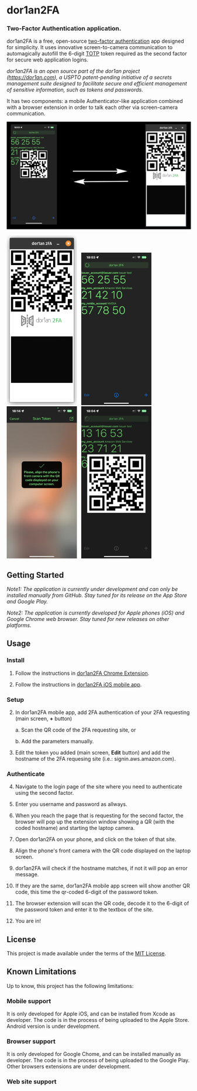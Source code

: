 # dor1an2FA
### Two-Factor Authentication application.

dor1an2FA is a free, open-source [two-factor authentication](https://en.wikipedia.org/wiki/Two-factor_authentication) app designed for simplicity. It uses innovative screen-to-camera communication to automagically autofill the 6-digit [TOTP](https://en.wikipedia.org/wiki/Time-based_one-time_password) token required as the second factor for secure web application logins.

*dor1an2FA is an open source part of the dor1an project (https://dor1an.com), a USPTO patent-pending initiative of a secrets management suite designed to facilitate secure and efficient management of sensitive information, such as tokens and passwords.*

It has two components: a mobile Authenticator-like application combined with a browser extension in order to talk each other via screen-camera communication.



<img src="dor1an2FA_flow.png" width="1000" alt="Flow of dor1an2FA" /> 

<img src="dor1an2FA_extension.png" width="192" alt="Screenshot of dor1an2FA Extension" /> &nbsp;
<img src="dor1an2FA_list.png" width="192" alt="Screenshot of dor1an2FA token list" /> &nbsp;
<img src="dor1an2FA_front_camera.png" width="192" alt="Screenshot of dor1an2FA hostname QR Code scanner" /> &nbsp;
<img src="dor1an2FA_QR_code.png" width="192" alt="Screenshot of dor1an2FA QR Code" />


## Getting Started

*Note1: The application is currently under development and can only be installed manually from GitHub. Stay tuned for its release on the App Store and Google Play.*

*Note2: The application is currently developed for Apple phones (iOS) and Google Chrome web browser. Stay tuned for new releases on other platforms.*

## Usage

### Install

1. Follow the instructions in [dor1an2FA Chrome Extension](https://github.com/ch4r1i3b/dor1an2FA-chrome-extension).

2. Follow the instructions in [dor1an2FA iOS mobile app](https://github.com/ch4r1i3b/dor1an2FA-ios).

### Setup

2. In dor1an2FA mobile app, add 2FA authentication of your 2FA requesting (main screen, **+** button)

    a. Scan the QR code of the 2FA requesting site, or

    b. Add the parameters manually.

3. Edit the token you added (main screen, **Edit** button) and add the hostname of the 2FA requesing site (i.e.: signin.aws.amazon.com).

### Authenticate

4. Navigate to the login page of the site where you need to authenticate using the second factor.

5. Enter you username and password as allways.

6. When you reach the page that is requesting for the second factor, the browser will pop up the extension window showing a QR (with the coded hostname) and starting the laptop camera.

7. Open dor1an2FA on your phone, and click on the token of that site.

8. Align the phone's front camera with the QR code displayed on the laptop screen.

9. dor1an2FA will check if the hostname matches, if not it will pop an error message.

10. If they are the same, dor1an2FA mobile app screen will show another QR code, this time the qr-coded 6-digit of the password token.

11. The browser extension will scan the QR code, decode it to the 6-digit of the password token and enter it to the textbox of the site.

12. You are in!

## License

This project is made available under the terms of the [MIT License](https://opensource.org/licenses/MIT).

## Known Limitations

Up to know, this project has the following limitations:

### Mobile support

It is only developed for Apple iOS, and can be installed from Xcode as developer.
The code is in the process of being uploaded to the Apple Store.
Android version is under development.

### Browser support

 It is only developed for Google Chome, and can be installed manually as developer.
The code is in the process of being uploaded to the Google Play.
Other browsers extensions are under development.

### Web site support


